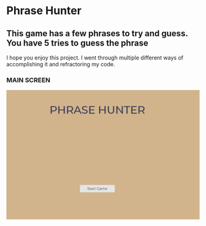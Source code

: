 # Phrase Hunter #

## This game has a few phrases to try and guess.  You have 5 tries to guess the phrase ##


I hope you enjoy this project. I went through multiple different ways of accomplishing it and refractoring my code.  

### MAIN SCREEN ###

![Image of Main Screen](screenshots/index.png)